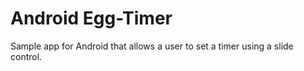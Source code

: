 # Android Egg-Timer

Sample app for Android that allows a user to set a timer using a slide control.
